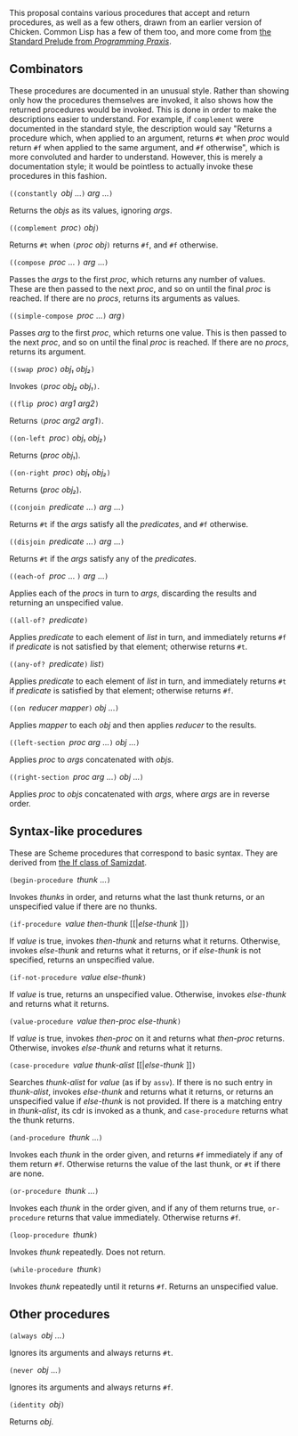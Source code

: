 This proposal contains various procedures that accept and return procedures, as well as a few others, drawn from an earlier version of Chicken.  Common Lisp has a few of them too, and more come from [the Standard Prelude from *Programming Praxis*](http://programmingpraxis.com/contents/standard-prelude/).


## Combinators

These procedures are documented in an unusual style.  Rather than showing only how the procedures themselves are invoked, it also shows how the returned procedures would be invoked.  This is done in order to make the descriptions easier to understand.  For example, if `complement` were documented in the standard style, the description would say "Returns a procedure which, when applied to an argument, returns `#t` when *proc* would return `#f` when applied to the same argument, and `#f` otherwise", which is more convoluted and harder to understand.  However, this is merely a documentation style; it would be pointless to actually invoke these procedures in this fashion.

`((constantly `*obj* ...`)` *arg* ...`)`

Returns the *objs* as its values, ignoring *args*.

`((complement `*proc*`)` *obj*`)`

Returns `#t` when `(`*proc obj*`)` returns `#f`, and `#f` otherwise.

`((compose `*proc* ... `)` *arg* ...`)`

Passes the *args* to the first *proc*, which returns any number of values.  These are then passed to the next *proc*, and so on until the final *proc* is reached.  If there are no *procs*, returns its arguments as values.

`((simple-compose `*proc* ...`)` *arg*`)`

Passes *arg* to the first *proc*, which returns one value.  This is then passed to the next *proc*, and so on until the final *proc* is reached.  If there are no *procs*, returns its argument.

`((swap `*proc*`)` *obj₁ obj₂*`)`

Invokes `(`*proc obj₂ obj₁*`)`.

`((flip `*proc*`)` *arg1 arg2*`)`

Returns `(`*proc arg2 arg1*`)`.

`((on-left `*proc*`)` *obj₁ obj₂*`)`

Returns (*proc obj₁*).

`((on-right `*proc*`)` *obj₁ obj₂*`)`

Returns (*proc obj₂*).

`((conjoin `*predicate* ...`)` *arg* ...`)`

Returns `#t` if the *args* satisfy all the *predicates*, and `#f` otherwise.

`((disjoin `*predicate* ...`)` *arg* ...`)`

Returns `#t` if the *args* satisfy any of the *predicate*s.

`((each-of `*proc* ... `)` *arg* ...`)`

Applies each of the *proc*s in turn to *args*, discarding the results and returning an unspecified value.

`((all-of? `*predicate*`)`

Applies *predicate* to each element of *list* in turn, and immediately returns `#f` if *predicate* is not satisfied by that element; otherwise returns `#t`.

`((any-of? `*predicate*`)` *list*`)`

Applies *predicate* to each element of *list* in turn, and immediately returns `#t` if *predicate* is satisfied by that element; otherwise returns `#f`.

`((on `*reducer mapper*`)` *obj* ...`)`

Applies *mapper* to each *obj* and then applies *reducer* to the results.

`((left-section `*proc arg* ...`)` *obj* ...`)`

Applies *proc* to *args* concatenated with *objs*.

`((right-section `*proc arg* ...`)` *obj* ...`)`

Applies *proc* to *objs* concatenated with *args*, where *args* are in reverse order.

## Syntax-like procedures

These are Scheme procedures that correspond to basic syntax.  They are derived from [the If class of Samizdat](https://github.com/danfuzz/samizdat/blob/master/doc/library-guide/If.md).

`(begin-procedure `*thunk* ...`)`

Invokes *thunks* in order, and returns what the last thunk returns, or an unspecified value if there are no thunks.

`(if-procedure `*value then-thunk* [[|*else-thunk* ]]`)`

If *value* is true, invokes *then-thunk* and returns what it returns.  Otherwise, invokes *else-thunk* and returns what it returns, or if *else-thunk* is not specified, returns an unspecified value.

`(if-not-procedure `*value else-thunk*`)`

If *value* is true, returns an unspecified value.  Otherwise, invokes *else-thunk* and returns what it returns.

`(value-procedure `*value then-proc else-thunk*`)`

If *value* is true, invokes *then-proc* on it and returns what *then-proc* returns.  Otherwise, invokes *else-thunk* and returns what it returns.

`(case-procedure `*value thunk-alist* [[|*else-thunk* ]]`)`

Searches *thunk-alist* for *value* (as if by `assv`).  If there is no such entry in *thunk-alist*, invokes *else-thunk* and returns what it returns, or returns an unspecified value if *else-thunk* is not provided.  If there is a matching entry in *thunk-alist*, its cdr is invoked as a thunk, and `case-procedure` returns what the thunk returns.

`(and-procedure `*thunk* ...`)`

Invokes each *thunk* in the order given, and returns `#f` immediately if any of them return `#f`.  Otherwise returns the value of the last thunk, or `#t` if there are none.

`(or-procedure `*thunk* ...`)`

Invokes each *thunk* in the order given, and if any of them returns true, `or-procedure` returns that value immediately.  Otherwise returns `#f`.

`(loop-procedure `*thunk*`)`

Invokes *thunk* repeatedly.  Does not return.

`(while-procedure `*thunk*`)`

Invokes *thunk* repeatedly until it returns `#f`.  Returns an unspecified value.


## Other procedures

`(always `*obj* ...`)`

Ignores its arguments and always returns `#t`.

`(never `*obj* ...`)`

Ignores its arguments and always returns `#f`.

`(identity `*obj*`)`

Returns *obj*.
